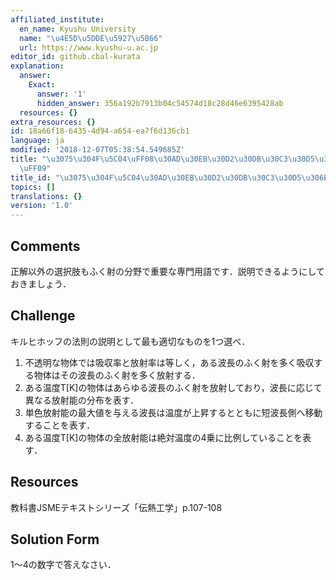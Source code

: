 ```yaml
---
affiliated_institute:
  en_name: Kyushu University
  name: "\u4E5D\u5DDE\u5927\u5B66"
  url: https://www.kyushu-u.ac.jp
editor_id: github.cbal-kurata
explanation:
  answer:
    Exact:
      answer: '1'
      hidden_answer: 356a192b7913b04c54574d18c28d46e6395428ab
  resources: {}
extra_resources: {}
id: 18a66f18-6435-4d94-a654-ea7f6d136cb1
language: ja
modified: '2018-12-07T05:38:54.549685Z'
title: "\u3075\u304F\u5C04\uFF08\u30AD\u30EB\u30D2\u30DB\u30C3\u30D5\u306E\u6CD5\u5247\
  \uFF09"
title_id: "\u3075\u304F\u5C04\u30AD\u30EB\u30D2\u30DB\u30C3\u30D5\u306E\u6CD5\u5247"
topics: []
translations: {}
version: '1.0'
---
```


## Comments
正解以外の選択肢もふく射の分野で重要な専門用語です．説明できるようにしておきましょう．


## Challenge
キルヒホッフの法則の説明として最も適切なものを1つ選べ．
1. 不透明な物体では吸収率と放射率は等しく，ある波長のふく射を多く吸収する物体はその波長のふく射を多く放射する．
2. ある温度T[K]の物体はあらゆる波長のふく射を放射しており，波長に応じて異なる放射能の分布を表す．
3. 単色放射能の最大値を与える波長は温度が上昇するとともに短波長側へ移動することを表す．
4. ある温度T[K]の物体の全放射能は絶対温度の4乗に比例していることを表す．


## Resources
教科書JSMEテキストシリーズ「伝熱工学」p.107-108


## Solution Form
1〜4の数字で答えなさい．



